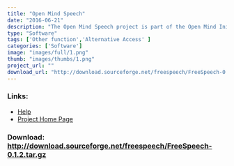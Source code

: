 ```yaml
---
title: "Open Mind Speech"
date: "2016-06-21"
description: "The Open Mind Speech project is part of the Open Mind Initiative and aims to develop free (GPL) speech recognition tools and applications, as well as collect speech data from \"\"e-citizens\"\" using the Internet."
type: "Software"
tags: ['Other function','Alternative Access' ]
categories: ['Software']
image: "images/full/1.png"
thumb: "images/thumbs/1.png"
project_url: ""
download_url: "http://download.sourceforge.net/freespeech/FreeSpeech-0.1.2.tar.gz"
---
```



### Links:
- <a href="http://freespeech.sourceforge.net/FreeSpeech/doc/html/index.html">Help</a>
- <a href="http://freespeech.sourceforge.net/">Project Home Page</a>

### Download: http://download.sourceforge.net/freespeech/FreeSpeech-0.1.2.tar.gz 
